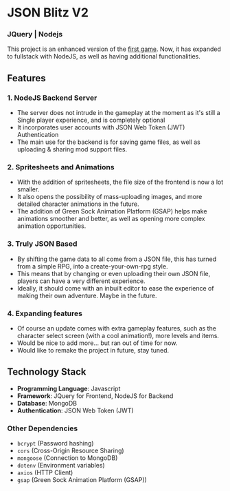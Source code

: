 # JSON Blitz V2
### JQuery | Nodejs

This project is an enhanced version of the [first game](https://github.com/Ernest-Low/ga-json-blitz). Now, it has expanded to fullstack with NodeJS, as well as having additional functionalities.

## Features

### **1. NodeJS Backend Server**
- The server does not intrude in the gameplay at the moment as it's still a Single player experience, and is completely optional
- It incorporates user accounts with JSON Web Token (JWT) Authentication
- The main use for the backend is for saving game files, as well as uploading & sharing mod support files.

### **2. Spritesheets and Animations**
- With the addition of spritesheets, the file size of the frontend is now a lot smaller.
- It also opens the possibility of mass-uploading images, and more detailed character animations in the future.
- The addition of Green Sock Animation Platform (GSAP) helps make animations smoother and better, as well as opening more complex animation opportunities.

### **3. Truly JSON Based**
- By shifting the game data to all come from a JSON file, this has turned from a simple RPG, into a create-your-own-rpg style.
- This means that by changing or even uploading their own JSON file, players can have a very different experience.
- Ideally, it should come with an inbuilt editor to ease the experience of making their own adventure. Maybe in the future.

### **4. Expanding features**
- Of course an update comes with extra gameplay features, such as the character select screen (with a cool animation!), more levels and items.
- Would be nice to add more... but ran out of time for now.
- Would like to remake the project in future, stay tuned.

## Technology Stack
- **Programming Language**: Javascript
- **Framework**: JQuery for Frontend, NodeJS for Backend
- **Database**: MongoDB
- **Authentication**: JSON Web Token (JWT)

### Other Dependencies
- `bcrypt` (Password hashing)
- `cors` (Cross-Origin Resource Sharing)
- `mongoose` (Connection to MongoDB)
- `dotenv` (Environment variables)
- `axios` (HTTP Client)
- `gsap` (Green Sock Animation Platform (GSAP))